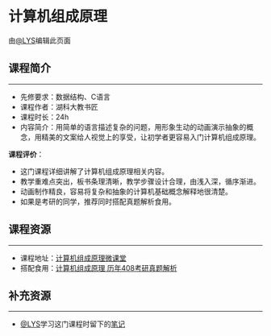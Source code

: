 # 计算机组成原理

由[@LYS](https://lys2021.com/)编辑此页面

## 课程简介

****

- 先修要求：数据结构、C语言
- 课程作者：湖科大教书匠
- 课程时长：24h
- 内容简介：用简单的语言描述复杂的问题，用形象生动的动画演示抽象的概念，用精美的文案给人视觉上的享受，让初学者更容易入门计算机组成原理。

**课程评价**：

- 这门课程详细讲解了计算机组成原理相关内容。
- 教学重难点突出，板书条理清晰，教学步骤设计合理，由浅入深，循序渐进。
- 动画制作精良，容易将复杂和抽象的计算机基础概念解释地很清楚。
- 如果是考研的同学，推荐同时搭配真题解析食用。

<!-- 介绍学习该门课程主观感受，内容包括但不限于：
    （1）课程覆盖的知识点范围
    （2）与同类课程相比它的优势与特点
    （3）学习这门课程的体验与感受
    （4）自学这门课的注意点（踩过的坑、难度预警等等）
    （5）... ...
-->

## 课程资源

****

- 课程地址：[计算机组成原理微课堂](https://www.bilibili.com/video/BV1qG41197E4/?spm_id_from=333.337.search-card.all.click&vd_source=ce95ad6607d316dd76f87b90ab69fa3f)
- 搭配食用：[计算机组成原理 历年408考研真题解析](https://www.bilibili.com/video/BV1tzDwYQEFD/?spm_id_from=333.999.0.0&vd_source=ce95ad6607d316dd76f87b90ab69fa3f)

## 补充资源

****

- [@LYS](https://lys2021.com/)学习这门课程时留下的[笔记](https://lys2021.com/category/principles-of-computer-composition/)